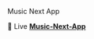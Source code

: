 Music Next App 

<p dir="auto"><g-emoji class="g-emoji" alias="telescope" fallback-src="https://github.githubassets.com/images/icons/emoji/unicode/1f52d.png">🔭</g-emoji> Live  <strong><a href="https://zingy-malabi-af2fd6.netlify.app/" rel="nofollow">Music-Next-App </a></strong> <animated-image data-catalyst="" style="width: 30px;">


 
